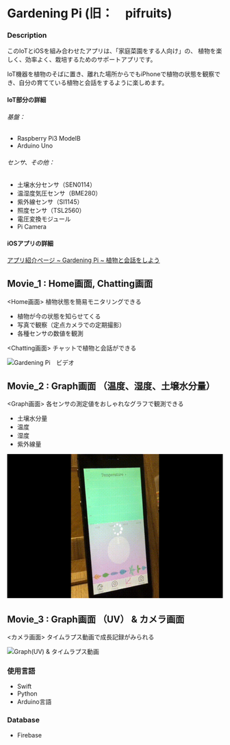 # Gardening Pi (旧：　pifruits)
### Description
このIoTとiOSを組み合わせたアプリは、「家庭菜園をする人向け」の、
植物を楽しく、効率よく、栽培するためのサポートアプリです。

IoT機器を植物のそばに置き、離れた場所からでもiPhoneで植物の状態を観察でき、自分の育てている植物と会話をするように楽しめます。

#### IoT部分の詳細
###### 基盤：
* Raspberry Pi3 ModelB
* Arduino Uno

###### センサ、その他：
* 土壌水分センサ（SEN0114）
* 温湿度気圧センサ（BME280）
* 紫外線センサ（SI1145）
* 照度センサ（TSL2560）
* 電圧変換モジュール
* Pi Camera

#### iOSアプリの詳細
[アプリ紹介ページ ~ Gardening Pi ~ 植物と会話をしよう](https://yumi050.github.io/GardeningPi/)

## Movie_1 : Home画面, Chatting画面

<Home画面>
植物状態を簡易モニタリングできる

* 植物が今の状態を知らせてくる
* 写真で観察（定点カメラでの定期撮影）
* 各種センサの数値を観測

<Chatting画面>
チャットで植物と会話ができる

![Gardening Pi　ビデオ](https://github.com/yumi050/pifruits/blob/master/GardeningPi_1.gif)

## Movie_2 : Graph画面 （温度、湿度、土壌水分量）

<Graph画面>
各センサの測定値をおしゃれなグラフで観測できる

* 土壌水分量
* 温度
* 湿度
* 紫外線量

![Graphs(温度、湿度、土壌水分量)](https://github.com/yumi050/pifruits/blob/master/GardeningPi_2.gif)

## Movie_3 : Graph画面 （UV） & カメラ画面

<カメラ画面>
タイムラプス動画で成長記録がみられる

![Graph(UV) & タイムラプス動画](https://github.com/yumi050/pifruits/blob/master/GardeningPi_3.gif)

### 使用言語
* Swift
* Python
* Arduino言語

### Database
* Firebase

